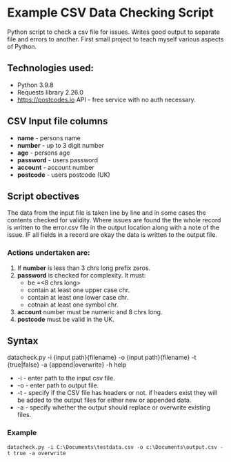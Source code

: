 # Example CSV Data Checking Script

Python script to check a csv file for issues.  Writes good output to separate file and errors to another.  First small project to teach myself various aspects of Python.

## Technologies used:
- Python 3.9.8
- Requests library 2.26.0
- https://postcodes.io API - free service with no auth necessary.

## CSV Input file columns

- **name**        -   persons name
- **number**      -   up to 3 digit number
- **age**         -   persons age
- **password**    -   users password
- **account**     -   account number
- **postcode**    -   users postcode (UK)

## Script obectives

The data from the input file is taken line by line and in some cases the contents checked for validity.  Where issues are found the the whole record is written to the error.csv file in the output location along with a note of the issue.  IF all fields in a record are okay the data is written to the output file.

### Actions undertaken are:

1. If **number** is less than 3 chrs long prefix zeros.
2. **password** is checked for complexity.  It must:
    - be =<8 chrs long>
    - contain at least one upper case chr.
    - contain at least one lower case chr.
    - cotnain at least one symbol chr.
3. **account** number must be numeric and 8 chrs long.
4. **postcode** must be valid in the UK.

## Syntax

datacheck.py -i {input path}{filename} -o {input path}{filename} -t {true|false} -a {append|overwrite} -h help

- -i    -   enter path to the input csv file.
- -o    -   enter path to output file.
- -t    -   specify if the CSV file has headers or not.  if headers exist they will be added to the output files for either new or appended data.
- -a    -   specify whether the output should replace or overwrite existing files.

### Example

`datacheck.py -i C:\Documents\testdata.csv -o c:\Documents\output.csv -t true -a overwrite`


